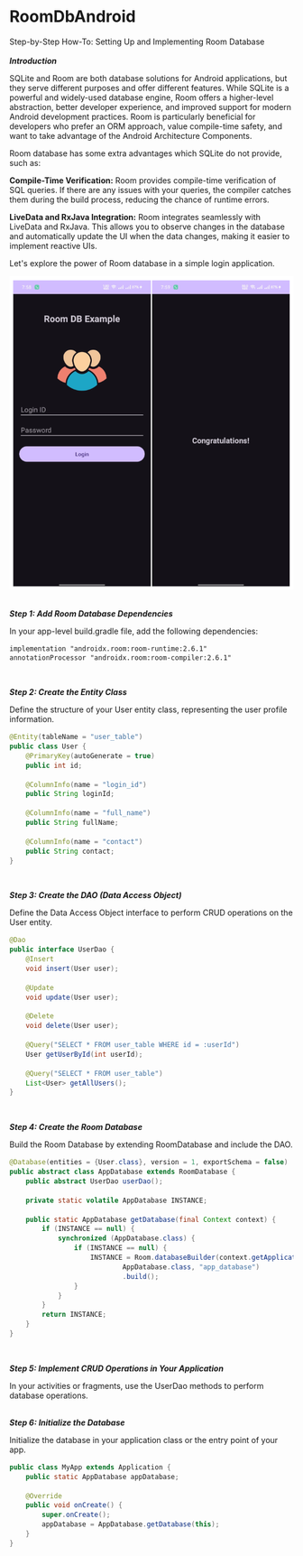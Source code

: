 # RoomDbAndroid
Step-by-Step How-To: Setting Up and Implementing Room Database
<br><br>
***Introduction***

SQLite and Room are both database solutions for Android applications, but they serve different purposes and offer different features. While SQLite is a powerful and widely-used database engine, Room offers a higher-level abstraction, better developer experience, and improved support for modern Android development practices. Room is particularly 
beneficial for developers who prefer an ORM approach, value compile-time safety, and want to take advantage of the Android Architecture Components.

Room database has some extra advantages which SQLite do not provide, such as:

**Compile-Time Verification:** Room provides compile-time verification of SQL queries. If there are any issues with your queries, the compiler catches them during the build process, reducing the chance of runtime errors.

**LiveData and RxJava Integration:** Room integrates seamlessly with LiveData and RxJava. This allows you to observe changes in the database and automatically update the UI when the data changes, making it easier to implement reactive UIs.

Let's explore the power of Room database in a simple login application.

![RoomDBApp](RoomDBApp.png)
<br><br>

***Step 1: Add Room Database Dependencies***

In your app-level build.gradle file, add the following dependencies:
```
implementation "androidx.room:room-runtime:2.6.1"
annotationProcessor "androidx.room:room-compiler:2.6.1"
```
<br>

***Step 2: Create the Entity Class***

Define the structure of your User entity class, representing the user profile information.
```java
@Entity(tableName = "user_table")
public class User {
    @PrimaryKey(autoGenerate = true)
    public int id;

    @ColumnInfo(name = "login_id")
    public String loginId;

    @ColumnInfo(name = "full_name")
    public String fullName;

    @ColumnInfo(name = "contact")
    public String contact;
}

```
<br>

***Step 3: Create the DAO (Data Access Object)***

Define the Data Access Object interface to perform CRUD operations on the User entity.
```java
@Dao
public interface UserDao {
    @Insert
    void insert(User user);

    @Update
    void update(User user);

    @Delete
    void delete(User user);

    @Query("SELECT * FROM user_table WHERE id = :userId")
    User getUserById(int userId);

    @Query("SELECT * FROM user_table")
    List<User> getAllUsers();
}

```
<br>

***Step 4: Create the Room Database***

Build the Room Database by extending RoomDatabase and include the DAO.
```java
@Database(entities = {User.class}, version = 1, exportSchema = false)
public abstract class AppDatabase extends RoomDatabase {
    public abstract UserDao userDao();

    private static volatile AppDatabase INSTANCE;

    public static AppDatabase getDatabase(final Context context) {
        if (INSTANCE == null) {
            synchronized (AppDatabase.class) {
                if (INSTANCE == null) {
                    INSTANCE = Room.databaseBuilder(context.getApplicationContext(),
                            AppDatabase.class, "app_database")
                            .build();
                }
            }
        }
        return INSTANCE;
    }
}

```
<br>

***Step 5: Implement CRUD Operations in Your Application***

In your activities or fragments, use the UserDao methods to perform database operations.
<br><br>

***Step 6: Initialize the Database***

Initialize the database in your application class or the entry point of your app.
```java
public class MyApp extends Application {
    public static AppDatabase appDatabase;

    @Override
    public void onCreate() {
        super.onCreate();
        appDatabase = AppDatabase.getDatabase(this);
    }
}

```

